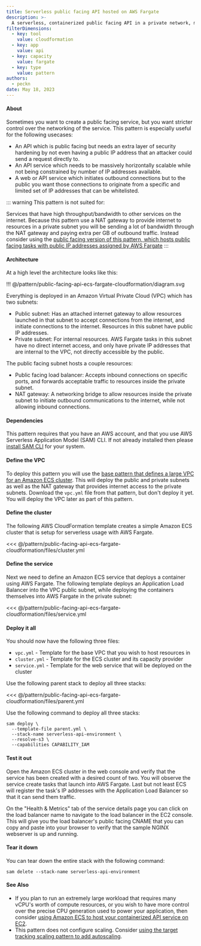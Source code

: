 ```yaml
---
title: Serverless public facing API hosted on AWS Fargate
description: >-
  A serverless, containerized public facing API in a private network, managed by ECS, hosted on AWS Fargate
filterDimensions:
  - key: tool
    value: cloudformation
  - key: app
    value: api
  - key: capacity
    value: fargate
  - key: type
    value: pattern
authors:
  - peckn
date: May 18, 2023
---
```


#### About

Sometimes you want to create a public facing service, but you want stricter control over the networking of the service. This pattern is especially useful for the following usecases:

- An API which is public facing but needs an extra layer of security hardening by not even having a public IP address that an attacker could send a request directly to.
- An API service which needs to be massively horizontally scalable while not being constrained by number of IP addresses available.
- A web or API service which initiates outbound connections but to the public you want those connections to originate from a specific and limited set of IP addresses that can be whitelisted.

::: warning
This pattern is not suited for:

Services that have high throughput/bandwidth to other services on the internet. Because this pattern use a NAT gateway to provide internet to resources in a private subnet you will be sending a lot of bandwidth through the NAT gateway and paying extra per GB of outbound traffic. Instead consider using the [public facing version of this pattern, which hosts public facing tasks with public IP addresses assigned by AWS Fargate](/public-facing-web-ecs-fargate-cloudformation)
:::

#### Architecture

At a high level the architecture looks like this:

!!! @/pattern/public-facing-api-ecs-fargate-cloudformation/diagram.svg

Everything is deployed in an Amazon Virtual Private Cloud (VPC) which has two subnets:

- Public subnet: Has an attached internet gateway to allow resources launched in that subnet to accept connections from the internet, and initiate connections to the internet. Resources in this subnet have public IP addresses.
- Private subnet: For internal resources. AWS Fargate tasks in this subnet have no direct internet access, and only have private IP addresses that are internal to the VPC, not directly accessible by the public.

The public facing subnet hosts a couple resources:

- Public facing load balancer: Accepts inbound connections on specific ports, and forwards acceptable traffic to resources inside the private subnet.
- NAT gateway: A networking bridge to allow resources inside the private subnet to initiate outbound communications to the internet, while not allowing inbound connections.

#### Dependencies

This pattern requires that you have an AWS account, and that you use AWS Serverless Application Model (SAM) CLI. If not already installed then please [install SAM CLI](https://docs.aws.amazon.com/serverless-application-model/latest/developerguide/install-sam-cli.html) for your system.

#### Define the VPC

To deploy this pattern you will use the [base pattern that defines a large VPC for an Amazon ECS cluster](/large-vpc-for-amazon-ecs-cluster). This will deploy the public and private subnets as well as the NAT gateway that provides internet access to the private subnets. Download the `vpc.yml` file from that pattern, but don't deploy it yet. You will deploy the VPC later as part of this pattern.

#### Define the cluster

The following AWS CloudFormation template creates a simple Amazon ECS cluster that is setup for serverless usage with AWS Fargate.

<<< @/pattern/public-facing-api-ecs-fargate-cloudformation/files/cluster.yml

#### Define the service

Next we need to define an Amazon ECS service that deploys a container using AWS Fargate. The following template deploys an Application Load Balancer into the VPC public subnet, while deploying the containers themselves into AWS Fargate in the private subnet:

<<< @/pattern/public-facing-api-ecs-fargate-cloudformation/files/service.yml

#### Deploy it all

You should now have the following three files:

- `vpc.yml` - Template for the base VPC that you wish to host resources in
- `cluster.yml` - Template for the ECS cluster and its capacity provider
- `service.yml` - Template for the web service that will be deployed on the cluster

Use the following parent stack to deploy all three stacks:

<<< @/pattern/public-facing-api-ecs-fargate-cloudformation/files/parent.yml

Use the following command to deploy all three stacks:

```shell
sam deploy \
  --template-file parent.yml \
  --stack-name serverless-api-environment \
  --resolve-s3 \
  --capabilities CAPABILITY_IAM
```

#### Test it out

Open the Amazon ECS cluster in the web console and verify that the service has been created with a desired count of two. You will observe the service create tasks that launch into AWS Fargate. Last but not least ECS will register the task's IP addresses with the Application Load Balancer so that it can send them traffic.

On the "Health & Metrics" tab of the service details page you can click on the load balancer name to navigate to the load balancer in the EC2 console. This will give you the load balancer's public facing CNAME that you can copy and paste into your browser to verify that the sample NGINX webserver is up and running.

#### Tear it down

You can tear down the entire stack with the following command:

```shell
sam delete --stack-name serverless-api-environment
```

#### See Also

- If you plan to run an extremely large workload that requires many vCPU's worth of compute resources, or you wish to have more control over the precise CPU generation used to power your application, then consider [using Amazon ECS to host your containerized API service on EC2](/public-facing-api-ecs-ec2-cloudformation).
- This pattern does not configure scaling. Consider [using the target tracking scaling pattern to add autoscaling](/target-tracking-scale-ecs-service-cloudformation).